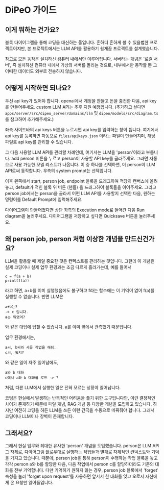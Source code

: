 # DiPeO 가이드

## 이게 뭐하는 건가요?

  블록 다이어그램을 통해 코딩을 대신하는 툴입니다. 흔하디 흔하게 볼 수 있을법한 프로젝트이지만, 본 프로젝트에서는 LLM API를 활용하기 쉽게끔 프로젝트를 설계했습니다.
  
  참고로 모든 동작은 설치하신 컴퓨터 내에서만 이루어집니다. 서버라는 개념은 '로컬 서버', 즉 설치하신 컴퓨터 내에서 가상의 서버를 돌리는 것으로, 내부에서만 동작할 뿐 그 어떠한 데이터도 외부로 전송하지 않습니다.


## 어떻게 시작하면 되나요?

우선 api key가 있어야 합니다. openai에서 계정을 만들고 돈을 충전한 다음, api key를 만들어주세요. custom LLM API는 추후 지원 예정입니다. (추가하고 싶다면 `apps/server/src/dipeo_server/domains/llm` 및 `dipeo/models/src/diagram.ts` 를 참고하여 추가해주세요.)

좌측 사이드바의 api keys 버튼을 누르시면 api key를 입력하는 창이 뜹니다. 여기에서 api key를 등록하면 자동으로 `files/apikeys.json` 이라는 파일이 만들어지며, 해당 파일로 api key를 관리할 수 있습니다.

그 다음 사용할 LLM API를 관리할 차례인데, 여기서는 LLM을 'person'이라고 부릅니다. add person 버튼을 누르고 person이 사용할 API key를 골라주세요. 그러면 자동으로 사용 가능한 모델 리스트가 나옵니다. 이 중 하나를 선택하면, 이 person이 LLM API로써 동작합니다. 우측의 system prompt는 선택입니다.

이후 왼쪽에서 start, person job, endpoint 블록을 드래그하여 적당히 캔버스에 올려놓고, default가 적힌 블록 위 버튼 (핸들) 을 드래그하여 블록들을 이어주세요. 그리고 person job에서는 person을 골라서 어떤 LLM API를 사용할지 선택한 다음, 원하는 명령어를 Default Prompt에 입력해주세요.

다이어그램이 만들어졌다면 상단 좌측의 Execution mode로 들어간 다음 Run diagram을 눌러주세요. 다이어그램을 저장하고 싶다면 Quicksave 버튼을 눌러주세요.


## 왜 person job, person 처럼 이상한 개념을 만드신건가요?

LLM을 활용할 때 제일 중요한 것은 컨텍스트를 관리하는 것입니다. 그런데 이 개념은 실제 코딩이나 실제 업무 환경과는 조금 다르게 흘러가는데, 예를 들어서
```
c = f(a + b)
print(f(a))
```
라고 하면, a+b를 이미 실행했음에도 불구하고 f라는 함수에는 이 기억이 없어 f(a)를 실행할 수 없습니다. 반면 LLM은
```
a+b는?
-> c 입니다.
a는 뭐였어?
```
와 같은 대답에 답할 수 있습니다. a를 이미 앞에서 관측했기 때문입니다.

업무 환경에서는,
```
a씨, b씨와 서류 작업을 해줘.
c씨, 봤지?
```
와 같은 일이 자주 일어남에도,
```
a와 b 대화
c에서 a와 b 대화를 로드 -> ?
```
처럼, 다른 LLM에서 실행한 일은 전혀 모르는 상황이 일어납니다.

코딩은 현실에서 발생하는 반복적인 어려움을 풀기 위한 도구입니다만, 이런 결정적인 차이가 존재하기 때문에 파일 개념, RAG 개념 등 다양한 개념을 도입하고 있습니다. 하지만 여전히 코딩을 하든 LLM을 쓰든 이런 간극을 수동으로 메꿔줘야 합니다. 그래서 코딩이나 LLM이나 장벽이 존재합니다.

## 그래서요?

그래서 현실 업무와 최대한 유사한 'person' 개념을 도입했습니다. person은 LLM API 그 자체로, 다이어그램 플로우대로 실행하는 작업들과 별개로 자체적인 컨텍스트와 기억을 가지고 있습니다. 때문에, person job을 통해 person이 수행하는 작업 블록을 놓고 각각 person a와 b를 할당한 다음, 다음 작업에서 person c를 할당하더라도 기존의 대화를 전부 기억합니다.
다만 기억하기 원하지 않는 경우, person job 블록에서 'forget' 속성을 눌러 'forget upon request'를 사용하면 앞서서 한 대화를 잊고 오로지 자신에게 온 요청만 읽어들입니다.




